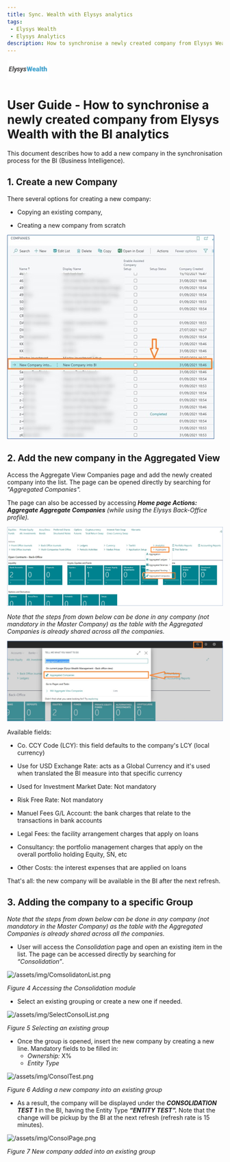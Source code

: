```yaml
---
title: Sync. Wealth with Elysys analytics
tags: 
 - Elysys Wealth
 - Elysys Analytics
description: How to synchronise a newly created company from Elysys Wealth with the Elysys analytics
---
```

![/assets/img/ElysysLoansLogo.png](../../assets/img/ElysysWealthLogo.png)
# **User Guide  - How to synchronise a newly created company from Elysys Wealth with the BI analytics**

This document describes how to add a new company in the synchronisation
process for the BI (Business Intelligence).

## 1. Create a new Company

There several options for creating a new company:

-   Copying an existing company,

-   Creating a new company from scratch

![](../../assets/img/SynchNewCompanyBI/image001.jpg)

## 2. Add the new company in the Aggregated View

Access the Aggregate View Companies page and add the newly created
company into the list. The page can be opened directly by searching for
*"Aggregated Companies".*

The page can also be accessed by accessing ***Home page Actions:
Aggregate Aggregate Companies** (while using the Elysys Back-Office
profile).*

![](../../assets/img/SynchNewCompanyBI/image002.jpg)

*Note that the steps from down below can be done in any company (not
mandatory in the Master Company) as the table with the Aggregated
Companies is already shared across all the companies.*

![](../../assets/img/SynchNewCompanyBI/image003.jpg)

Available fields:

-   Co. CCY Code (LCY): this field defaults to the company's LCY (local
    currency)

-   Use for USD Exchange Rate: acts as a Global Currency and it's used
    when translated the BI measure into that specific currency

-   Used for Investment Market Date: Not mandatory

-   Risk Free Rate: Not mandatory

-   Manuel Fees G/L Account: the bank charges that relate to the
    transactions in bank accounts

-   Legal Fees: the facility arrangement charges that apply on loans

-   Consultancy: the portfolio management charges that apply on the
    overall portfolio holding Equity, SN, etc

-   Other Costs: the interest expenses that are applied on loans

That\'s all: the new company will be available in the BI after the next
refresh.

## 3. Adding the company to a specific Group
*Note that the steps from down below can be done in any company (not mandatory in the Master Company) as the table with the Aggregated Companies is already shared across all the companies.*

- User will access the *Consolidation* page and open an existing item in the list. The page can be accessed directly by searching for *“Consolidation”*.

![/assets/img/ComsolidatonList.png](../../assets/img/ComsolidatonList.png)

*Figure 4 Accessing the Consolidation module*

- Select an existing grouping or create a new one if needed.

![/assets/img/SelectConsolList.png](../../assets/img/SelectConsolList.png)

*Figure 5 Selecting an existing group*

- Once the group is opened, insert the new company by creating a new line. Mandatory fields to be filled in:
  - *Ownership:* X%
  - *Entity Type*

![/assets/img/ConsolTest.png](../../assets/img/ConsolTest.png)

*Figure 6 Adding a new company into an existing group*

- As a result, the company will be displayed under the ***CONSOLIDATION TEST 1*** in the BI, having the Entity Type ***“ENTITY TEST”.*** Note that the change will be pickup by the BI at the next refresh (refresh rate is 15 minutes).

![/assets/img/ConsolPage.png](../../assets/img/ConsolPage.png)

*Figure 7 New company added into an existing group*

